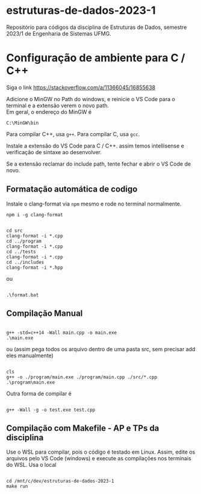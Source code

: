 # estruturas-de-dados-2023-1
Repositório para códigos da disciplina de Estruturas de Dados, semestre 2023/1 de Engenharia de Sistemas UFMG.

# Configuração de ambiente para C / C++

Siga o link https://stackoverflow.com/a/11366045/16855638

Adicione o MinGW no Path do windows, e reinicie o VS Code para o terminal e a extensão verem o novo path. <br />
Em geral, o endereço do MinGW é 

```
C:\MinGW\bin

```

Para compilar C++, usa `g++`.
Para compilar C, usa `gcc`.

Instale a extensão do VS Code para C / C++. assim temos intellisense e verificação de sintaxe ao desenvolver.

Se a extensão reclamar do include path, tente fechar e abrir o VS Code de novo.


## Formatação automática de codigo

Instale o clang-format via `npm` mesmo e rode no terminal normalmente.

```
npm i -g clang-format

```

```

cd src
clang-format -i *.cpp
cd ../program
clang-format -i *.cpp
cd ../tests
clang-format -i *.cpp
cd ../includes
clang-format -i *.hpp

```

ou

```

.\format.bat

```

## Compilação Manual


```

g++ -std=c++14 -Wall main.cpp -o main.exe
.\main.exe

```

ou (assim pega todos os arquivo dentro de uma pasta src, sem precisar add eles manualmente)

```

cls
g++ -o ./program/main.exe ./program/main.cpp ./src/*.cpp
.\program\main.exe

```

Outra forma de compilar é   

```

g++ -Wall -g -o test.exe test.cpp

``` 

## Compilação com Makefile - AP e TPs da disciplina

Use o WSL para compilar, pois o código é testado em Linux. Assim, edite os arquivos pelo
VS Code (windows) e execute as compilações nos terminais do WSL. Usa o local


```

cd /mnt/c/dev/estruturas-de-dados-2023-1
make run

```
